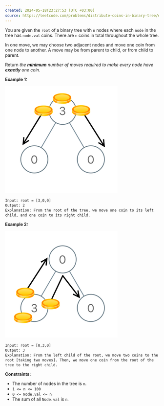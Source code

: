 ```yaml
---
created: 2024-05-18T23:27:53 (UTC +03:00)
source: https://leetcode.com/problems/distribute-coins-in-binary-tree/description/?envType=daily-question&envId=2024-05-18
---
```

You are given the `root` of a binary tree with `n` nodes where each `node` in the tree has `node.val` coins. There are `n` coins in total throughout the whole tree.

In one move, we may choose two adjacent nodes and move one coin from one node to another. A move may be from parent to child, or from child to parent.

Return _the **minimum** number of moves required to make every node have **exactly** one coin_.

**Example 1:**

![img.png](img.png)

```
Input: root = [3,0,0]
Output: 2
Explanation: From the root of the tree, we move one coin to its left child, and one coin to its right child.
```

**Example 2:**

![img_1.png](img_1.png)

```
Input: root = [0,3,0]
Output: 3
Explanation: From the left child of the root, we move two coins to the root [taking two moves]. Then, we move one coin from the root of the tree to the right child.
```

**Constraints:**

-   The number of nodes in the tree is `n`.
-   `1 <= n <= 100`
-   `0 <= Node.val <= n`
-   The sum of all `Node.val` is `n`.
